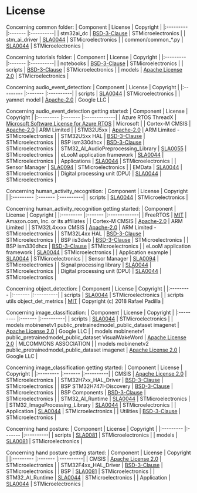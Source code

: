 # License

Concerning common folder:
| Component                            | License              | Copyright |
|:---------                            |:-------              |:----------|
| stm32ai_dc                           | [BSD-3-Clause](./common/stm32ai_dc/LICENSE.md) | STMicroelectronics |
| stm_ai_driver                        | [SLA0044](./common/LICENSE.md)                 | STMicroelectronics |
| common/common_*.py                   | [SLA0044](./common/LICENSE.md)                 | STMicroelectronics |


Concerning tutorials folder:
| Component                            | License              | Copyright |
|:---------                            |:-------              |:----------|
| notebooks                            | [BSD-3-Clause](./tutorials/notebooks/LICENSE.md)              | STMicroelectronics |
| scripts                              | [BSD-3-Clause](./tutorials/scripts/stm32ai_dc_examples/LICENSE.md)              | STMicroelectronics |
| models                               | [Apache License 2.0](./tutorials/scripts/models/LICENSE.md)              | STMicroelectronics |


Concerning audio_event_detection:
| Component                            | License              | Copyright |
|:---------                            |:-------              |:----------|
| scripts                              | [SLA0044](./audio_event_detection/LICENSE.md)              | STMicroelectronics |
| yamnet model                         | [Apache-2.0](./audio_event_detection/scripts/utils/models/yamnet/LICENSE.md)              | Google LLC |


Concerning audio_event_detection getting started:
| Component                            | License                 | Copyright      |
|:---------                            |:-------                 |:-------------|
| Azure RTOS ThreadX	               | [Microsoft Software License for Azure RTOS](./audio_event_detection/getting_started/Middlewares/ST/threadx/LICENSE.txt)    | Microsoft |
| Cortex-M CMSIS                       | [Apache-2.0](./audio_event_detection/getting_started/Drivers/CMSIS/LICENSE.txt)              | ARM Limited   |
| STM32U5xx                            | [Apache-2.0](./audio_event_detection/getting_started/Drivers/CMSIS/Device/ST/STM32U5xx/LICENSE.md)              | ARM Limited - STMicroelectronics    |
| STM32U5xx HAL                        | [BSD-3-Clause](./audio_event_detection/getting_started/Drivers/STM32U5xx_HAL_Driver/LICENSE.md)            | STMicroelectronics |
| BSP ism330dhcx                       | [BSD-3-Clause](./audio_event_detection/getting_started/Drivers/BSP/Components/ism330dhcx/LICENSE.md)            | STMicroelectronics |
| STM32_AI_AudioPreprocessing_Library  | [SLA0055](https://www.st.com/content/ccc/resource/legal/legal_agreement/license_agreement/group0/ad/20/03/4a/42/30/43/b2/DM00251784/files/DM00251784.pdf/jcr:content/translations/en.DM00251784.pdf)                 | STMicroelectronics      |
| eLooM application framework          | [SLA0044](./audio_event_detection/getting_started/Middlewares/ST/eLooM/LICENSE.md)                 | STMicroelectronics      |
| Applications                         | [SLA0044](./audio_event_detection/getting_started/LICENSE.md)                 | STMicroelectronics      |
| Sensor Manager                       | [SLA0094](./audio_event_detection/getting_started/Projects/eLooM_Components/SensorManager/LICENSE.md)                 | STMicroelectronics      |
| EMData                               | [SLA0044](./audio_event_detection/getting_started/Projects/eLooM_Components/EMData/LICENSE.md)                 | STMicroelectronics      |
| Digital processing unit (DPU)        | [SLA0044](./audio_event_detection/getting_started/Projects/eLooM_Components/DPU/LICENSE.md)                 | STMicroelectronics      |


Concerning human_activity_recognition:
| Component                            | License              | Copyright |
|:---------                            |:-------              |:----------|
| scripts                              | [SLA0044](./human_activity_recognition/LICENSE.md)              | STMicroelectronics |

Concerning human_activity_recognition getting started:
| Component                            | License                 | Copyright      |
|:---------                            |:-------                 |:-------------|
| FreeRTOS                             | [MIT](./human_activity_recognition/getting_started/Middlewares/Third_Party/FreeRTOS/Source/LICENSE)                     | Amazon.com, Inc. or its affiliates           |
| Cortex-M CMSIS                       | [Apache-2.0](./human_activity_recognition/getting_started/Drivers/CMSIS/LICENSE.txt)              | ARM Limited   |
| STM32L4xxxx CMSIS                    | [Apache-2.0](./human_activity_recognition/getting_started/Drivers/CMSIS/Device/ST/STM32L4xx/LICENSE.md)              | ARM Limited - STMicroelectronics    |
| STM32L4xx HAL                        | [BSD-3-Clause](./human_activity_recognition/getting_started/Drivers/STM32L4xx_HAL_Driver/LICENSE.md)            | STMicroelectronics |
| BSP  iis3dwb                         | [BSD-3-Clause](./human_activity_recognition/getting_started/Drivers/BSP/Components/iis3dwb/LICENSE.md)            | STMicroelectronics |
| BSP  ism330dhcx                      | [BSD-3-Clause](./human_activity_recognition/getting_started/Drivers/BSP/Components/ism330dhcx/LICENSE.md)            | STMicroelectronics |
| eLooM application framework          | [SLA0044](./human_activity_recognition/getting_started/Middlewares/ST/eLooM/LICENSE.md)                 | STMicroelectronics      |
| Application example                  | [SLA0044](./human_activity_recognition/getting_started/Projects/STM32L4R9ZI-STWIN/Applications/GetStart/LICENSE.md)                 | STMicroelectronics      |
| Sensor Manager                       | [SLA0094](./human_activity_recognition/getting_started/Projects/STM32L4R9ZI-STWIN/Applications/GetStart/LICENSE.md)                 | STMicroelectronics      |
| Signal processing library            | [SLA0044](./human_activity_recognition/getting_started/Projects/STM32L4R9ZI-STWIN/Applications/GetStart/signal_processing_lib/LICENSE.md)                 | STMicroelectronics      |
| Digital processing unit (DPU)        | [SLA0044](./human_activity_recognition/getting_started/Projects/STM32L4R9ZI-STWIN/Applications/GetStart/DPU/LICENSE.md)                 | STMicroelectronics      |

Concerning object_detection:
| Component                            | License              | Copyright |
|:---------                            |:-------              |:----------|
| scripts                              | [SLA0044](./object_detection/LICENSE.md)              | STMicroelectronics |
| scripts  utils  object_det_metrics   | [MIT](./object_detection/scripts/utils/object_det_metrics/LICENSE.md)                  | Copyright (c) 2018 Rafael Padilla |


Concerning image_classification:
| Component                                                    | License              | Copyright |
|:---------                                                    |:-------              |:----------|
| scripts                                                      | [SLA0044](./image_classification/LICENSE.md)              | STMicroelectronics |
| models  mobinenetv1  public_pretrainedmodel_public_dataset imagenet | [Apache License 2.0](./image_classification/models/mobilenetv1/Public_pretrainedmodel_public_dataset/ImageNet/LICENSE.md)              | Google LLC |
| models  mobinenetv1  public_pretrainedmodel_public_dataset VisualWakeWord  | [Apache License 2.0](./image_classification/models/mobilenetv1/Public_pretrainedmodel_public_dataset/VisualWakeWord/LICENSE.md)              | MLCOMMONS ASSOCIATION |
| models  mobinenetv2  public_pretrainedmodel_public_dataset imagenet  | [Apache License 2.0](./image_classification/models/mobilenetv2/Public_pretrainedmodel_public_dataset/ImageNet/LICENSE.md)              | Google LLC |

Concerning image_classification getting started:
| Component                       | License              | Copyright |
|:---------                       |:-------              |:----------|
| CMSIS                           | [Apache License 2.0](./image_classification/getting_started/Drivers/CMSIS/LICENSE.md)   | STMicroelectronics |
| STM32H7xx_HAL_Driver            | [BSD-3-Clause](./image_classification/getting_started/Drivers/STM32H7xx_HAL_Driver/LICENSE.md)         | STMicroelectronics |
| BSP STM32H747I-Discovery        | [BSD-3-Clause](./image_classification/getting_started/Drivers/BSP/STM32H747I-Discovery/LICENSE.md)         | STMicroelectronics |
| BSP Components                  | [BSD-3-Clause](./image_classification/getting_started/Drivers/BSP/Components/LICENSE.md)         | STMicroelectronics |
| STM32_AI_Runtime                | [SLA0044](./image_classification/getting_started/Middlewares/ST/STM32_AI_Runtime/LICENSE.md)              | STMicroelectronics |
| STM32_ImageProcessing_Library   | [SLA0044](./image_classification/getting_started/Middlewares/ST/STM32_ImageProcessing_Library/LICENSE.md)              | STMicroelectronics |
| Application                     | [SLA0044](./image_classification/getting_started/Application/LICENSE.md)              | STMicroelectronics |
| Utilities                       | [BSD-3-Clause](./image_classification/getting_started/Utilities/LICENSE.md)         | STMicroelectronics |


Concerning hand posture:
| Component                            | License              | Copyright |
|:---------                            |:-------              |:----------|
| scripts                              | [SLA0081](./hand_posture/scripts/LICENSE.md)              | STMicroelectronics |
| models                               | [SLA0081](./hand_posture/models/LICENSE.md)              | STMicroelectronics |

Concerning hand posture getting started:
| Component                       | License              | Copyright |
|:---------                       |:-------              |:----------|
| CMSIS                           | [Apache License 2.0](./hand_posture/getting_started/Drivers/CMSIS/LICENSE.md)   | STMicroelectronics |
| STM32F4xx_HAL_Driver            | [BSD-3-Clause](./hand_posture/getting_started/Drivers/STM32F4xx_HAL_Driver/LICENSE.md)         | STMicroelectronics |
| BSP                             | [SLA0081](./hand_posture/getting_started/Drivers/BSP/LICENSE.md)         | STMicroelectronics |
| STM32_AI_Runtime                | [SLA0044](./hand_posture/getting_started/Middlewares/ST/STM32_AI_Runtime/LICENSE.md)              | STMicroelectronics |
| Application                     | [SLA0044](./hand_posture/getting_started/Application/LICENSE.md)              | STMicroelectronics |
